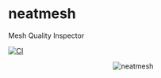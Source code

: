 # neatmesh
Mesh Quality Inspector

[![CI](https://github.com/eigenemara/neatmesh/actions/workflows/CI.yml/badge.svg)](https://github.com/eigenemara/neatmesh/actions/workflows/CI.yml)

<p align="center">
    <img alt="neatmesh" src="https://media.githubusercontent.com/media/eigenemara/neatmesh/main/screenshots/cli.png">
</p>

